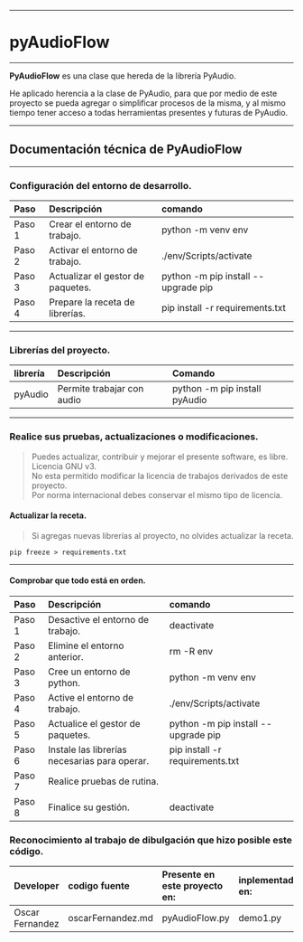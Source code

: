 
---

# pyAudioFlow

***

<b>PyAudioFlow</b> es una clase que hereda de la librería PyAudio.

He aplicado herencia a la clase de PyAudio, para que por medio de este proyecto se pueda agregar o simplificar procesos de la misma, y al mismo tiempo tener acceso a todas herramientas presentes y futuras de PyAudio.

---

## Documentación técnica de PyAudioFlow

***

### Configuración del entorno de desarrollo.
| Paso   | Descripción                       | comando                             |
| :----  | :----                             | :---                                |
| Paso 1 |  Crear el entorno de trabajo.     | python -m venv env                  |
| Paso 2 | Activar el entorno de trabajo.    | ./env/Scripts/activate              |
| Paso 3 | Actualizar el gestor de paquetes. | python -m pip install --upgrade pip |
| Paso 4 | Prepare la receta de librerías.   | pip install -r requirements.txt     |

***

### Librerías del proyecto.
| librería  | Descripción              | Comando                           |
| :----     | :---                     | :---                              |
| pyAudio   | Permite trabajar con audio | python -m pip install pyAudio  |

---

### Realice sus pruebas, actualizaciones o modificaciones.
> Puedes actualizar, contribuir y mejorar el presente software, es libre. Licencia GNU v3.  
No esta permitido modificar la licencia de trabajos derivados de este proyecto.  
Por norma internacional debes conservar el mismo tipo de licencia.

#### Actualizar la receta.

> Si agregas nuevas librerías al proyecto, no olvides actualizar la receta.

``` CMD
pip freeze > requirements.txt
```

---

#### Comprobar que todo está en orden.
| Paso   | Descripción                                   | comando                               |
| :----  | :----                                         | :---                                  |
| Paso 1 | Desactive el entorno de trabajo.              | deactivate                            |
| Paso 2 | Elimine el entorno anterior.                  | rm -R env                             |
| Paso 3 | Cree un entorno de python.                    | python -m venv env                    |
| Paso 4 | Active el entorno de trabajo.                 | ./env/Scripts/activate                |
| Paso 5 | Actualice el gestor de paquetes.              | python -m pip install --upgrade pip   |
| Paso 6 | Instale las librerías necesarias para operar. | pip install -r requirements.txt       |
| Paso 7 | Realice pruebas de rutina.                    |  |
| Paso 8 | Finalice su gestión.                          | deactivate                            |

### Reconocimiento al trabajo de dibulgación que hizo posible este código.

| Developer | codigo fuente | Presente en este proyecto en: | inplementado en: |
|:--|:--|:--|:--|
|Oscar Fernandez| oscarFernandez.md | pyAudioFlow.py | demo1.py |